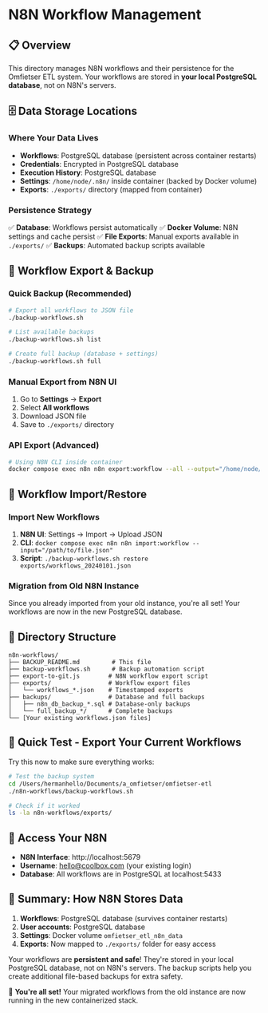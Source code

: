 # N8N Workflow Management

## 📋 Overview

This directory manages N8N workflows and their persistence for the Omfietser ETL system. Your workflows are stored in **your local PostgreSQL database**, not on N8N's servers.

## 🗄️ Data Storage Locations

### Where Your Data Lives
- **Workflows**: PostgreSQL database (persistent across container restarts)
- **Credentials**: Encrypted in PostgreSQL database
- **Execution History**: PostgreSQL database
- **Settings**: `/home/node/.n8n/` inside container (backed by Docker volume)
- **Exports**: `./exports/` directory (mapped from container)

### Persistence Strategy
✅ **Database**: Workflows persist automatically
✅ **Docker Volume**: N8N settings and cache persist
✅ **File Exports**: Manual exports available in `./exports/`
✅ **Backups**: Automated backup scripts available

## 🔧 Workflow Export & Backup

### Quick Backup (Recommended)
```bash
# Export all workflows to JSON file
./backup-workflows.sh

# List available backups
./backup-workflows.sh list

# Create full backup (database + settings)
./backup-workflows.sh full
```

### Manual Export from N8N UI
1. Go to **Settings** → **Export**
2. Select **All workflows**
3. Download JSON file
4. Save to `./exports/` directory

### API Export (Advanced)
```bash
# Using N8N CLI inside container
docker compose exec n8n n8n export:workflow --all --output="/home/node/exports/workflows_$(date +%Y%m%d).json"
```

## 🔄 Workflow Import/Restore

### Import New Workflows
1. **N8N UI**: Settings → Import → Upload JSON
2. **CLI**: `docker compose exec n8n n8n import:workflow --input="/path/to/file.json"`
3. **Script**: `./backup-workflows.sh restore exports/workflows_20240101.json`

### Migration from Old N8N Instance
Since you already imported from your old instance, you're all set! Your workflows are now in the new PostgreSQL database.

## 📂 Directory Structure

```
n8n-workflows/
├── BACKUP_README.md         # This file
├── backup-workflows.sh      # Backup automation script
├── export-to-git.js        # N8N workflow export script
├── exports/                # Workflow export files
│   └── workflows_*.json    # Timestamped exports
├── backups/                # Database and full backups
│   ├── n8n_db_backup_*.sql # Database-only backups
│   └── full_backup_*/      # Complete backups
└── [Your existing workflows.json files]
```

## 🚨 Quick Test - Export Your Current Workflows

Try this now to make sure everything works:

```bash
# Test the backup system
cd /Users/hermanhello/Documents/a_omfietser/omfietser-etl
./n8n-workflows/backup-workflows.sh

# Check if it worked
ls -la n8n-workflows/exports/
```

## 📱 Access Your N8N

- **N8N Interface**: http://localhost:5679
- **Username**: hello@coolbox.com (your existing login)
- **Database**: All workflows are in PostgreSQL at localhost:5433

## 🔄 Summary: How N8N Stores Data

1. **Workflows**: PostgreSQL database (survives container restarts)
2. **User accounts**: PostgreSQL database 
3. **Settings**: Docker volume `omfietser_etl_n8n_data`
4. **Exports**: Now mapped to `./exports/` folder for easy access

Your workflows are **persistent and safe**! They're stored in your local PostgreSQL database, not on N8N's servers. The backup scripts help you create additional file-based backups for extra safety.

🎉 **You're all set!** Your migrated workflows from the old instance are now running in the new containerized stack.
